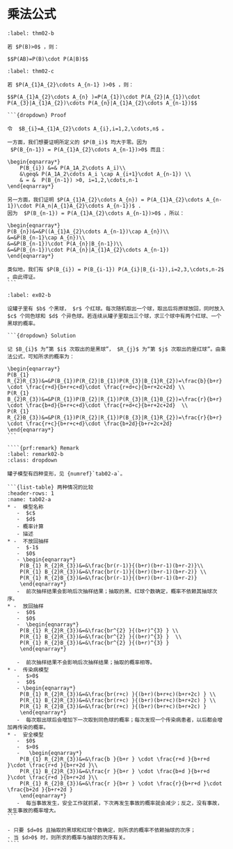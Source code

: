 # 乘法公式

```{prf:theorem} 乘法公式
:label: thm02-b

若 $P(B)>0$ ，则：

$$P(AB)=P(B)\cdot P(A|B)$$
```

````{prf:theorem} 
:label: thm02-c

若 $P(A_{1}A_{2}\cdots A_{n-1} )>0$ ，则：

$$P(A_{1}A_{2}\cdots A_{n} )=P(A_{1})\cdot P(A_{2}|A_{1})\cdot P(A_{3}|A_{1}A_{2})\cdots P(A_{n}|A_{1}A_{2}\cdots A_{n-1})$$

```{dropdown} Proof

令  $B_{i}=A_{1}A_{2}\cdots A_{i},i=1,2,\cdots,n$ 。

一方面，我们想要证明所定义的 $P(B_i)$ 均大于零。因为
 $P(B_{n-1}) = P(A_{1}A_{2}\cdots A_{n-1})>0$ 而且：
 
\begin{eqnarray*}
    P(B_{i}) &=& P(A_1A_2\cdots A_i)\\
    &\geq& P(A_1A_2\cdots A_i \cap A_{i+1}\cdot A_{n-1}) \\
    & = &  P(B_{n-1}) >0, i=1,2,\cdots,n-1
\end{eqnarray*}

另一方面，我们证明 $P(A_{1}A_{2}\cdots A_{n}) = P(A_{1}A_{2}\cdots A_{n-1})\cdot P(A_n|A_{1}A_{2}\cdots A_{n-1})$ .
因为  $P(B_{n-1}) = P(A_{1}A_{2}\cdots A_{n-1})>0$ ，所以：

\begin{eqnarray*}
P(B_{n})&=&P((A_{1}A_{2}\cdots A_{n-1})\cap A_{n})\\
&=&P(B_{n-1}\cap A_{n})\\
&=&P(B_{n-1})\cdot P(A_{n}|B_{n-1})\\
&=&P(B_{n-1})\cdot P(A_{n}|A_{1}A_{2}\cdots A_{n-1})
\end{eqnarray*}

类似地，我们有 $P(B_{i}) = P(B_{i-1}) P(A_{i}|B_{i-1}),i=2,3,\cdots,n-2$ 。由此得证。
```
````

`````{prf:example} 罐子模型
:label: ex02-b

设罐子里有 $b$ 个黑球， $r$ 个红球。每次随机取出一个球，取出后将原球放回，同时放入 $c$ 个同色球和 $d$ 个异色球。若连续从罐子里取出三个球，求三个球中有两个红球、一个黑球的概率。

```{dropdown} Solution

记 $B_{i}$ 为“第 $i$ 次取出的是黑球”， $R_{j}$ 为“第 $j$ 次取出的是红球”。由乘法公式，可知所求的概率为：

\begin{eqnarray*}
P(B_{1} R_{2}R_{3})&=&P(B_{1})P(R_{2}|B_{1})P(R_{3}|B_{1}R_{2})=\frac{b}{b+r} \cdot \frac{r+d}{b+r+c+d}\cdot \frac{r+d+c}{b+r+2c+2d} \\
P(R_{1} B_{2}R_{3})&=&P(R_{1})P(B_{2}|R_{1})P(R_{3}|R_{1}B_{2})=\frac{r}{b+r} \cdot \frac{b+d}{b+r+c+d}\cdot \frac{r+d+c}{b+r+2c+2d}  \\
P(R_{1} R_{2}B_{3})&=&P(R_{1})P(R_{2}|R_{1})P(B_{3}|R_{1}R_{2})=\frac{r}{b+r} \cdot \frac{r+c}{b+r+c+d}\cdot \frac{b+2d}{b+r+2c+2d}
\end{eqnarray*}
```

````{prf:remark} Remark
:label: remark02-b
:class: dropdown

罐子模型有四种变形，见 {numref}`tab02-a`。

```{list-table} 两种情况的比较 
:header-rows: 1
:name: tab02-a
* -  模型名称
   -  $c$ 
   -  $d$ 
   - 概率计算
   - 描述
* -  不放回抽样
   -  $-1$ 
   -  $0$ 
   - \begin{eqnarray*}
    P(B_{1} R_{2}R_{3})&=&\frac{br(r-1)}{(b+r)(b+r-1)(b+r-2)}\\
    P(R_{1} B_{2}R_{3})&=&\frac{br(r-1)}{(b+r)(b+r-1)(b+r-2)} \\
    P(R_{1} R_{2}B_{3})&=&\frac{br(r-1)}{(b+r)(b+r-1)(b+r-2)}
    \end{eqnarray*}
   -  前次抽样结果会影响后次抽样结果；抽取的黑、红球个数确定，概率不依赖其抽球次序。
* -  放回抽样
   -  $0$ 
   -  $0$ 
   -  \begin{eqnarray*}
    P(B_{1} R_{2}R_{3})&=&\frac{br^{2} }{(b+r)^{3} } \\
    P(R_{1} B_{2}R_{3})&=&\frac{br^{2} }{(b+r)^{3} }  \\
    P(R_{1} R_{2}B_{3})&=&\frac{br^{2} }{(b+r)^{3} } 
    \end{eqnarray*}

   -  前次抽样结果不会影响后次抽样结果；抽取的概率相等。
* -  传染病模型
   -  $>0$ 
   -  $0$ 
   - \begin{eqnarray*}
    P(B_{1} R_{2}R_{3})&=&\frac{br(r+c) }{(b+r)(b+r+c)(b+r+2c) } \\
    P(R_{1} B_{2}R_{3})&=&\frac{br(r+c) }{(b+r)(b+r+c)(b+r+2c) } \\
    P(R_{1} R_{2}B_{3})&=&\frac{br(r+c) }{(b+r)(b+r+c)(b+r+2c) } 
    \end{eqnarray*}
   -  每次取出球后会增加下一次取到同色球的概率；每次发现一个传染病患者，以后都会增加再传染的概率。
* -  安全模型
   -  $0$ 
   -  $>0$ 
   -   \begin{eqnarray*}
    P(B_{1} R_{2}R_{3})&=&\frac{b }{b+r } \cdot \frac{r+d }{b+r+d }\cdot \frac{r+d }{b+r+2d }\\
    P(R_{1} B_{2}R_{3})&=&\frac{r }{b+r } \cdot \frac{b+d }{b+r+d }\cdot \frac{r+d }{b+r+2d }\\
    P(R_{1} R_{2}B_{3})&=&\frac{r }{b+r } \cdot \frac{r}{b+r+d }\cdot \frac{b+2d }{b+r+2d }
    \end{eqnarray*}
   -  每当事故发生，安全工作就抓紧，下次再发生事故的概率就会减少；反之，没有事故，发生事故的概率增大。
```

- 只要 $d=0$ 且抽取的黑球和红球个数确定，则所求的概率不依赖抽球的次序；
- 当 $d>0$ 时，则所求的概率与抽球的次序有关。
````

`````









